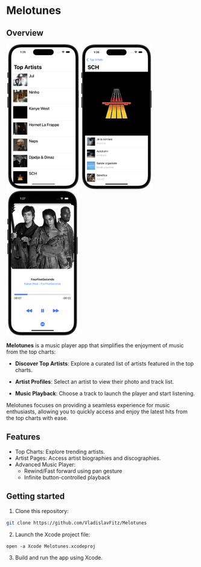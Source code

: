 # Melotunes

## Overview

<p float="left">
    <img src="Resources/screen1.png" alt="1" width = 192px height = 384px >
    <img src="Resources/screen2.png" alt="2" width = 192px height = 384px>
    <img src="Resources/screen3.png" alt="3" width = 192px height = 384px>
</p>

**Melotunes** is a music player app that simplifies the enjoyment of music from the top charts:

- **Discover Top Artists**: Explore a curated list of artists featured in the top charts.

- **Artist Profiles**: Select an artist to view their photo and track list.

- **Music Playback**: Choose a track to launch the player and start listening.

Melotunes focuses on providing a seamless experience for music enthusiasts, allowing you to quickly access and enjoy the latest hits from the top charts with ease.

## Features

- Top Charts: Explore trending artists.
- Artist Pages: Access artist biographies and discographies.
- Advanced Music Player:
  - Rewind/Fast forward using pan gesture
  - Infinite button-controlled playback  

## Getting started 

1. Clone this repository:
```bash
git clone https://github.com/VladislavFitz/Melotunes
```
2. Launch the Xcode project file:
```
open -a Xcode Melotunes.xcodeproj
```
3. Build and run the app using Xcode.
